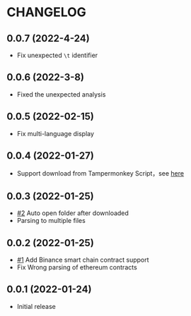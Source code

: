 # CHANGELOG

## 0.0.7 (2022-4-24)

- Fix unexpected `\t` identifier

## 0.0.6 (2022-3-8)

- Fixed the unexpected analysis

## 0.0.5 (2022-02-15)

- Fix multi-language display

## 0.0.4 (2022-01-27)

- Support download from Tampermonkey Script，see [here](https://github.com/MetaplasiaTeam/contract-viewer-ext)

## 0.0.3 (2022-01-25)

- [#2](https://github.com/MetaplasiaTeam/vscode-contract-viewer/issues/2) Auto open folder after downloaded
- Parsing to multiple files

## 0.0.2 (2022-01-25)

- [#1](https://github.com/MetaplasiaTeam/vscode-contract-viewer/issues/1) Add Binance smart chain contract support
- Fix Wrong parsing of ethereum contracts

## 0.0.1 (2022-01-24)

- Initial release
